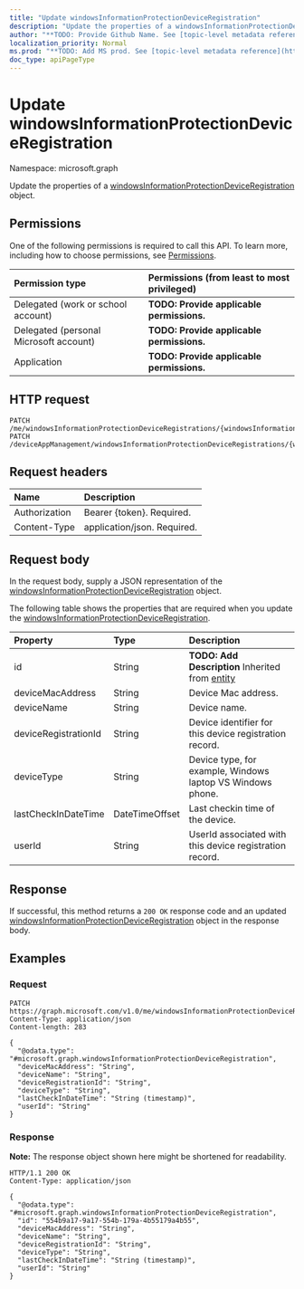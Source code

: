 ```yaml
---
title: "Update windowsInformationProtectionDeviceRegistration"
description: "Update the properties of a windowsInformationProtectionDeviceRegistration object."
author: "**TODO: Provide Github Name. See [topic-level metadata reference](https://msgo.azurewebsites.net/add/document/guidelines/metadata.html#topic-level-metadata)**"
localization_priority: Normal
ms.prod: "**TODO: Add MS prod. See [topic-level metadata reference](https://msgo.azurewebsites.net/add/document/guidelines/metadata.html#topic-level-metadata)**"
doc_type: apiPageType
---
```


# Update windowsInformationProtectionDeviceRegistration
Namespace: microsoft.graph



Update the properties of a [windowsInformationProtectionDeviceRegistration](../resources/windowsinformationprotectiondeviceregistration.md) object.

## Permissions
One of the following permissions is required to call this API. To learn more, including how to choose permissions, see [Permissions](/graph/permissions-reference).

|Permission type|Permissions (from least to most privileged)|
|:---|:---|
|Delegated (work or school account)|**TODO: Provide applicable permissions.**|
|Delegated (personal Microsoft account)|**TODO: Provide applicable permissions.**|
|Application|**TODO: Provide applicable permissions.**|

## HTTP request

<!-- {
  "blockType": "ignored"
}
-->
``` http
PATCH /me/windowsInformationProtectionDeviceRegistrations/{windowsInformationProtectionDeviceRegistrationId}
PATCH /deviceAppManagement/windowsInformationProtectionDeviceRegistrations/{windowsInformationProtectionDeviceRegistrationId}
```

## Request headers
|Name|Description|
|:---|:---|
|Authorization|Bearer {token}. Required.|
|Content-Type|application/json. Required.|

## Request body
In the request body, supply a JSON representation of the [windowsInformationProtectionDeviceRegistration](../resources/windowsinformationprotectiondeviceregistration.md) object.

The following table shows the properties that are required when you update the [windowsInformationProtectionDeviceRegistration](../resources/windowsinformationprotectiondeviceregistration.md).

|Property|Type|Description|
|:---|:---|:---|
|id|String|**TODO: Add Description** Inherited from [entity](../resources/entity.md)|
|deviceMacAddress|String|Device Mac address.|
|deviceName|String|Device name.|
|deviceRegistrationId|String|Device identifier for this device registration record.|
|deviceType|String|Device type, for example, Windows laptop VS Windows phone.|
|lastCheckInDateTime|DateTimeOffset|Last checkin time of the device.|
|userId|String|UserId associated with this device registration record.|



## Response

If successful, this method returns a `200 OK` response code and an updated [windowsInformationProtectionDeviceRegistration](../resources/windowsinformationprotectiondeviceregistration.md) object in the response body.

## Examples

### Request
<!-- {
  "blockType": "request",
  "name": "update_windowsinformationprotectiondeviceregistration"
}
-->
``` http
PATCH https://graph.microsoft.com/v1.0/me/windowsInformationProtectionDeviceRegistrations/{windowsInformationProtectionDeviceRegistrationId}
Content-Type: application/json
Content-length: 283

{
  "@odata.type": "#microsoft.graph.windowsInformationProtectionDeviceRegistration",
  "deviceMacAddress": "String",
  "deviceName": "String",
  "deviceRegistrationId": "String",
  "deviceType": "String",
  "lastCheckInDateTime": "String (timestamp)",
  "userId": "String"
}
```


### Response
**Note:** The response object shown here might be shortened for readability.
<!-- {
  "blockType": "response",
  "truncated": true
}
-->
``` http
HTTP/1.1 200 OK
Content-Type: application/json

{
  "@odata.type": "#microsoft.graph.windowsInformationProtectionDeviceRegistration",
  "id": "554b9a17-9a17-554b-179a-4b55179a4b55",
  "deviceMacAddress": "String",
  "deviceName": "String",
  "deviceRegistrationId": "String",
  "deviceType": "String",
  "lastCheckInDateTime": "String (timestamp)",
  "userId": "String"
}
```

